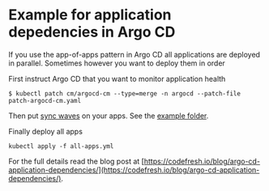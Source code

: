 # Example for application depedencies in Argo CD

If you use the app-of-apps pattern in Argo CD all applications are deployed in parallel.
Sometimes however you want to deploy them in order

First instruct Argo CD that you want to monitor application health

```
$ kubectl patch cm/argocd-cm --type=merge -n argocd --patch-file patch-argocd-cm.yaml
```

Then put [sync waves](https://argo-cd.readthedocs.io/en/stable/user-guide/sync-waves/) on your apps. 
See the [example folder](apps).

Finally deploy all apps

```
kubectl apply -f all-apps.yml
```

For the full details read the blog post at [https://codefresh.io/blog/argo-cd-application-dependencies/](https://codefresh.io/blog/argo-cd-application-dependencies/).
